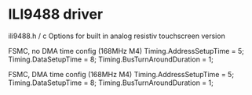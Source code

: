 # ILI9488 driver

ili9488.h / c
  Options for built in analog resistiv touchscreen version 

FSMC, no DMA time config (168MHz M4)
  Timing.AddressSetupTime = 5;
  Timing.DataSetupTime = 8;
  Timing.BusTurnAroundDuration = 1;

FSMC, DMA time config (168MHz M4)
  Timing.AddressSetupTime = 5;
  Timing.DataSetupTime = 8;
  Timing.BusTurnAroundDuration = 1;
  
